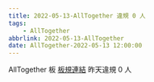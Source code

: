 ```yaml
---
title: 2022-05-13-AllTogether 違規 0 人
tags:
    - AllTogether
abbrlink: 2022-05-13-AllTogether
date: AllTogether-2022-05-13 12:00:00
---
```

AllTogether 板 [板規連結](https://www.ptt.cc/bbs/AllTogether/M.1643211430.A.5FB.html)
昨天違規 0 人
